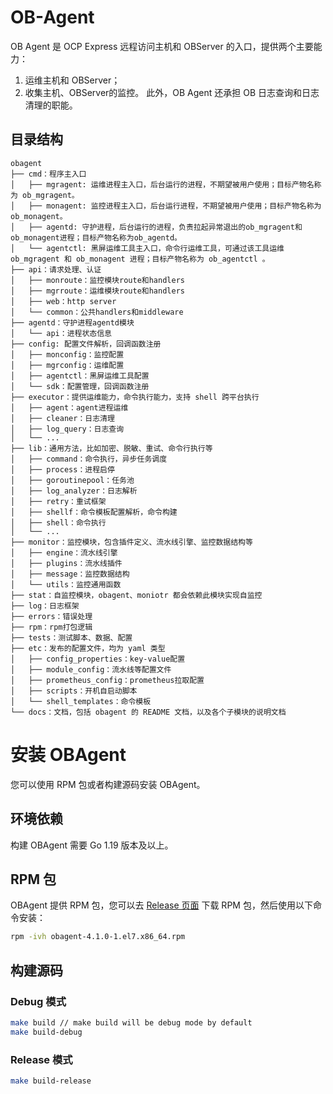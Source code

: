 # OB-Agent
OB Agent 是 OCP Express 远程访问主机和 OBServer 的入口，提供两个主要能力：
1. 运维主机和 OBServer；
2. 收集主机、OBServer的监控。 
此外，OB Agent 还承担 OB 日志查询和日志清理的职能。

## 目录结构

```
obagent
├── cmd：程序主入口
│   ├── mgragent: 运维进程主入口，后台运行的进程，不期望被用户使用；目标产物名称为 ob_mgragent。
│   ├── monagent: 监控进程主入口，后台运行进程，不期望被用户使用；目标产物名称为 ob_monagent。
│   ├── agentd: 守护进程，后台运行的进程，负责拉起异常退出的ob_mgragent和ob_monagent进程；目标产物名称为ob_agentd。
│   └── agentctl: 黑屏运维工具主入口，命令行运维工具，可通过该工具运维 ob_mgragent 和 ob_monagent 进程；目标产物名称为 ob_agentctl 。
├── api：请求处理、认证
│   ├── monroute：监控模块route和handlers
│   ├── mgrroute：运维模块route和handlers
│   ├── web：http server
│   └── common：公共handlers和middleware
├── agentd：守护进程agentd模块
│   └── api：进程状态信息
├── config: 配置文件解析，回调函数注册
│   ├── monconfig：监控配置
│   ├── mgrconfig：运维配置
│   ├── agentctl：黑屏运维工具配置
│   └── sdk：配置管理，回调函数注册
├── executor：提供运维能力，命令执行能力，支持 shell 跨平台执行
│   ├── agent：agent进程运维
│   ├── cleaner：日志清理
│   ├── log_query：日志查询
│   └── ...
├── lib：通用方法，比如加密、脱敏、重试、命令行执行等
│   ├── command：命令执行，异步任务调度
│   ├── process：进程启停
│   ├── goroutinepool：任务池
│   ├── log_analyzer：日志解析
│   ├── retry：重试框架
│   ├── shellf：命令模板配置解析，命令构建
│   ├── shell：命令执行
│   └── ...
├── monitor：监控模块，包含插件定义、流水线引擎、监控数据结构等
│   ├── engine：流水线引擎
│   ├── plugins：流水线插件
│   ├── message：监控数据结构
│   └── utils：监控通用函数
├── stat：自监控模块，obagent、moniotr 都会依赖此模块实现自监控
├── log：日志框架
├── errors：错误处理
├── rpm：rpm打包逻辑
├── tests：测试脚本、数据、配置
├── etc：发布的配置文件，均为 yaml 类型
│   ├── config_properties：key-value配置
│   ├── module_config：流水线等配置文件
│   ├── prometheus_config：prometheus拉取配置
│   ├── scripts：开机自启动脚本
│   └── shell_templates：命令模板
└── docs：文档，包括 obagent 的 README 文档，以及各个子模块的说明文档
```

# 安装 OBAgent

您可以使用 RPM 包或者构建源码安装 OBAgent。

## 环境依赖

构建 OBAgent 需要 Go 1.19 版本及以上。

## RPM 包

OBAgent 提供 RPM 包，您可以去 [Release 页面](https://mirrors.aliyun.com/oceanbase/community/stable/el/7/x86_64/) 下载 RPM 包，然后使用以下命令安装：

```bash
rpm -ivh obagent-4.1.0-1.el7.x86_64.rpm
```

## 构建源码

### Debug 模式

```bash
make build // make build will be debug mode by default
make build-debug
```

### Release 模式

```bash
make build-release
```
